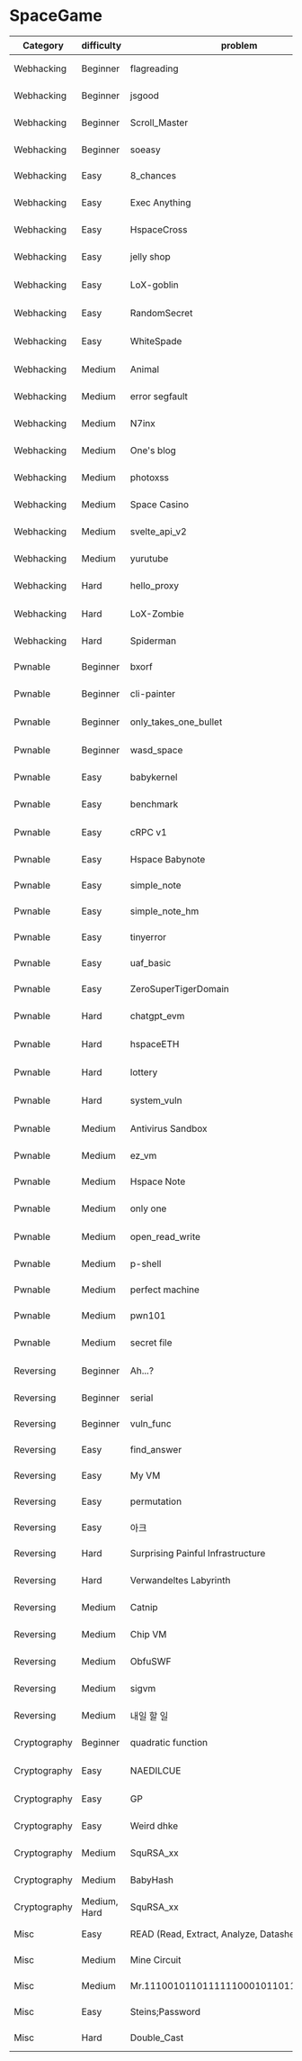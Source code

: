 # SpaceGame

|   Category   |  difficulty  |                 problem                  |                                                      Link                                                     |     port     |    server    |     출제일시     |
|--------------|--------------|------------------------------------------|---------------------------------------------------------------------------------------------------------------|--------------|--------------|------------------|
| Webhacking   | Beginner     | flagreading                              | [problem][flagreading prob], [solution][flagreading sol]                                                      | 5678         | o            | 2024년 4월 #1    |
| Webhacking   | Beginner     | jsgood                                   | [problem][jsgood prob] [solution][jsgood sol]                                                                 | x            | X            |                  |
| Webhacking   | Beginner     | Scroll_Master                            | [problem][Scroll_Master prob], [solution][Scroll_Master sol]                                                  | 12312        | o            | 2024년 5월 #1    |
| Webhacking   | Beginner     | soeasy                                   | [problem][soeasy prob] [solution][soeasy sol]                                                                 | o            | 8000         |                  |
| Webhacking   | Easy         | 8_chances                                | [problem][8_chances prob] [solution][8_chances sol]                                                           | o            | 10000        |                  |
| Webhacking   | Easy         | Exec Anything                            | [problem][Exec Anything prob], [solution][Exec Anything sol]                                                  | 8000         | o            | 2024년 5월 #1    |
| Webhacking   | Easy         | HspaceCross                              | [problem][HspaceCross prob] [solution][HspaceCross sol]                                                       | o            | 5000         |                  |
| Webhacking   | Easy         | jelly shop                               | [problem][jelly shop prob], [solution][jelly shop sol]                                                        | 2007         | o            | 2024년 5월 #1    |
| Webhacking   | Easy         | LoX-goblin                               | [problem][LoX-goblin prob], [solution][LoX-goblin sol]                                                        | 22222        | o            | 2024년 5월 #1    |
| Webhacking   | Easy         | RandomSecret                             | [problem][RandomSecret prob], [solution][RandomSecret sol]                                                    | 4000         | o            | 2024년 4월 #1    |
| Webhacking   | Easy         | WhiteSpade                               | [problem][WhiteSpade prob], [solution][WhiteSpade sol]                                                        | 28000        | o            | 2024년 6월 #1    |
| Webhacking   | Medium       | Animal                                   | [problem][Animal prob], [solution][Animal sol]                                                                | 35135        | o            | 2024년 6월 #1    |
| Webhacking   | Medium       | error segfault                           | [problem][error segfault prob] [solution][error segfault sol]                                                 | o            | 2222:80      |                  |
| Webhacking   | Medium       | N7inx                                    | [problem][N7inx prob], [solution][N7inx sol]                                                                  | 80           | o            | 2024년 5월 #1    |
| Webhacking   | Medium       | One\'s blog                              | [problem][One's blog prob] [solution][One's blog sol]                                                         | o            | 3000         |                  |
| Webhacking   | Medium       | photoxss                                 | [problem][photoxss prob], [solution][photoxss sol]                                                            | 3000         | o            | 2024년 4월 #1    |
| Webhacking   | Medium       | Space Casino                             | [problem][Space Casino prob] [solution][Space Casino sol]                                                     | o            | 5000         |                  |
| Webhacking   | Medium       | svelte_api_v2                            | [problem][svelte_api_v2 prob], [solution][svelte_api_v2 sol]                                                  | 49614        | o            | 2024년 5월 #1    |
| Webhacking   | Medium       | yurutube                                 | [problem][yurutube prob] [solution][yurutube sol]                                                             | o            | 44444        |                  |
| Webhacking   | Hard         | hello_proxy                              | [problem][hello_proxy prob], [solution][hello_proxy sol]                                                      | 49621        | o            | 2024년 5월 #1    |
| Webhacking   | Hard         | LoX-Zombie                               | [problem][LoX-Zombie prob], [solution][LoX-Zombie sol]                                                        | 44444        | o            | 2024년 5월 #1    |
| Webhacking   | Hard         | Spiderman                                | [problem][Spiderman prob] [solution][Spiderman sol]                                                           | o            | 44444        |                  |
| Pwnable      | Beginner     | bxorf                                    | [problem][bxorf prob], [solution][bxorf sol]                                                                  | 12345        | o            | 2025년 1월       |
| Pwnable      | Beginner     | cli-painter                              | [problem][cli-painter prob], [solution][cli-painter sol]                                                      | 39393        | o            | 2024년 4월 #1    |
| Pwnable      | Beginner     | only_takes_one_bullet                    | [problem][only_takes_one_bullet prob], [solution][only_takes_one_bullet sol]                                  | 8888         | o            | 2024년 5월 #2    |
| Pwnable      | Beginner     | wasd_space                               | [problem][wasd_space prob], [solution][wasd_space sol]                                                        | 6789         | o            | 2024년 5월 #2    |
| Pwnable      | Easy         | babykernel                               | [problem][babykernel prob] [solution][babykernel sol]                                                         | o            | 55555        |                  |
| Pwnable      | Easy         | benchmark                                | [problem][benchmark prob], [solution][benchmark sol]                                                          | 30030        | o            | 2024년 5월 #2    |
| Pwnable      | Easy         | cRPC v1                                  | [problem][cRPC v1 prob], [solution][cRPC v1 sol]                                                              | 18181        | o            | 2024년 5월 #2    |
| Pwnable      | Easy         | Hspace Babynote                          | [problem][Hspace Babynote prob], [solution][Hspace Babynote sol]                                              | 11111        | o            | 2024 HCTF        |
| Pwnable      | Easy         | simple_note                              | [problem][simple_note prob] [solution][simple_note sol]                                                       | o            | 15252        |                  |
| Pwnable      | Easy         | simple_note_hm                           | [problem][simple_note_hm prob] [solution][simple_note_hm sol]                                                 | o            | 15252        | HM               |
| Pwnable      | Easy         | tinyerror                                | [problem][tinyerror prob], [solution][tinyerror sol]                                                          | 11115        | o            | 2025년 1월       |
| Pwnable      | Easy         | uaf_basic                                | [problem][uaf_basic prob] [solution][uaf_basic sol]                                                           | o            | 4021         |                  |
| Pwnable      | Easy         | ZeroSuperTigerDomain                     | [problem][ZeroSuperTigerDomain prob] [solution][ZeroSuperTigerDomain sol]                                     | o            | 15252        | (working title)  |
| Pwnable      | Hard         | chatgpt_evm                              | [problem][chatgpt_evm prob], [solution][chatgpt_evm sol]                                                      | 19191        | o            | 2024년 5월 #2    |
| Pwnable      | Hard         | hspaceETH                                | [problem][hspaceETH prob], [solution][hspaceETH sol]                                                          | 30031        | o            | 2024년 5월 #2    |
| Pwnable      | Hard         | lottery                                  | [problem][lottery prob], [solution][lottery sol]                                                              | 15252, 15353 | o            | 2024년 4월 #1    |
| Pwnable      | Hard         | system_vuln                              | [problem][system_vuln prob], [solution][system_vuln sol]                                                      | 15252        | o            | 2024년 6월 #1    |
| Pwnable      | Medium       | Antivirus Sandbox                        | [problem][Antivirus Sandbox prob], [solution][Antivirus Sandbox sol]                                          | 11111        | o            | 2024년 6월 #1    |
| Pwnable      | Medium       | ez_vm                                    | [problem][ez_vm prob], [solution][ez_vm sol]                                                                  | 31337        | o            | 2025년 1월       |
| Pwnable      | Medium       | Hspace Note                              | [problem][Hspace Note prob], [solution][Hspace Note sol]                                                      | 11112        | o            | 2024 HCTF        |
| Pwnable      | Medium       | only one                                 | [problem][only one prob], [solution][only one sol]                                                            | 31337        | o            | 2024년 4월 #1    |
| Pwnable      | Medium       | open_read_write                          | [problem][open_read_write prob], [solution][open_read_write sol]                                              | 10101        | o            | 2024년 5월 #2    |
| Pwnable      | Medium       | p-shell                                  | [problem][p-shell prob] [solution][p-shell sol]                                                               | o            | 18775        |                  |
| Pwnable      | Medium       | perfect machine                          | [problem][perfect machine prob], [solution][perfect machine sol]                                              | 15252        | o            | 2025년 1월       |
| Pwnable      | Medium       | pwn101                                   | [problem][pwn101 prob] [solution][pwn101 sol]                                                                 | o            | 8080         |                  |
| Pwnable      | Medium       | secret file                              | [problem][secret file prob], [solution][secret file sol]                                                      | 15252        | o            | 2024년 5월 #2    |
| Reversing    | Beginner     | Ah...?                                   | [problem][Ah...? prob] [solution][Ah...? sol]                                                                 | 2346         | x            | 2024년 6월 #1    |
| Reversing    | Beginner     | serial                                   | [problem][serial prob] [solution][serial sol]                                                                 | x            | .            |                  |
| Reversing    | Beginner     | vuln_func                                | [problem][vuln_func prob] [solution][vuln_func sol]                                                           | x            | 12345        |                  |
| Reversing    | Easy         | find_answer                              | [problem][find_answer prob] [solution][find_answer sol]                                                       | x            | 23456        |                  |
| Reversing    | Easy         | My VM                                    | [problem][My VM prob] [solution][My VM sol]                                                                   | x            | 서버 X       |                  |
| Reversing    | Easy         | permutation                              | [problem][permutation prob] [solution][permutation sol]                                                       | x            |              |                  |
| Reversing    | Easy         | 아크                                     | [problem][아크 prob] [solution][아크 sol]                                                                     | x            | x            |                  |
| Reversing    | Hard         | Surprising Painful Infrastructure        | [problem][Surprising Painful Infrastructure prob] [solution][Surprising Painful Infrastructure sol]           | o            | 5678         |                  |
| Reversing    | Hard         | Verwandeltes Labyrinth                   | [problem][Verwandeltes Labyrinth prob] [solution][Verwandeltes Labyrinth sol]                                 | x            | X            | 2024년 4월 #1    |
| Reversing    | Medium       | Catnip                                   | [problem][Catnip prob] [solution][Catnip sol]                                                                 | x            | -            |                  |
| Reversing    | Medium       | Chip VM                                  | [problem][Chip VM prob] [solution][Chip VM sol]                                                               |              | X            | 2024년 4월 #1    |
| Reversing    | Medium       | ObfuSWF                                  | [problem][ObfuSWF prob] [solution][ObfuSWF sol]                                                               | x            | -            |                  |
| Reversing    | Medium       | sigvm                                    | [problem][sigvm prob] [solution][sigvm sol]                                                                   |              | X            | 2024년 4월 #1    |
| Reversing    | Medium       | 내일 할 일                               | [problem][내일 할 일 prob] [solution][내일 할 일 sol]                                                         | x            | x            |                  |
| Cryptography | Beginner     | quadratic function                       | [problem][quadratic function prob] [solution][quadratic function sol]                                         | x            | X            | 2024년 4월 #1    |
| Cryptography | Easy         | NAEDILCUE                                | [problem][NAEDILCUE prob] [solution][NAEDILCUE sol]                                                           | x            | null         | 2024년 4월 #1    |
| Cryptography | Easy         | GP                                       | [problem][GP prob] [solution][GP sol]                                                                         | x            | X            | 2024년 6월 #1    |
| Cryptography | Easy         | Weird dhke                               | [problem][Weird dhke prob] [solution][Weird dhke sol]                                                         | o            | 54321        |                  |
| Cryptography | Medium       | SquRSA_xx                                | [problem][SquRSA_xx prob] [solution][SquRSA_xx sol]                                                           | x            | null         | 2024년 6월 #1    |
| Cryptography | Medium       | BabyHash                                 | [problem][BabyHash prob] [solution][BabyHash sol]                                                             | o            | 1971         |                  |
| Cryptography | Medium, Hard | SquRSA_xx                                | [problem][SquRSA_xx_H prob] [solution][SquRSA_xx_H sol]                                                       | x            | null         | 2024년 4월 #1    |
| Misc         | Easy         | READ (Read, Extract, Analyze, Datasheet) | [problem][READ prob] [solution][READ sol]                                                                     | o            | 21345, 21346 | 2024 PhyiscalLAB |
| Misc         | Medium       | Mine Circuit                             | [problem][Mine Circuit prob] [solution][Mine Circuit sol]                                                     | x            | x            |                  |
| Misc         | Medium       | Mr.11100101101111110001011011111110100   | [problem][Mr.11100101101111110001011011111110100 prob] [solution][Mr.11100101101111110001011011111110100 sol] | o            | 4997         |                  |
| Misc         | Easy         | Steins;Password                          | [problem][Steins;Password prob] [solution][Steins;Password sol]                                               | x            | 0            |                  |
| Misc         | Hard         | Double_Cast                              | [problem][Double_Cast prob] [solution][Double_Cast sol]                                                       | o            | 44444:1337   |                  |


<!-- Webhacking -->

[flagreading prob]: ./problems/Webhacking/Beginner/flagreading
[flagreading sol]: ./solutions/Webhacking/Beginner/flagreading

[Scroll_Master prob]: ./problems/Webhacking/Beginner/Scroll_Master
[Scroll_Master sol]: ./solutions/Webhacking/Beginner/Scroll_Master

[Exec Anything prob]: ./problems/Webhacking/Easy/Exec_Anything
[Exec Anything sol]: ./solutions/Webhacking/Easy/Exec_Anything

[jelly shop prob]: ./problems/Webhacking/Easy/jelly_shop
[jelly shop sol]: ./solutions/Webhacking/Easy/jelly_shop

[LoX-goblin prob]: ./problems/Webhacking/Easy/LoX-goblin
[LoX-goblin sol]: ./solutions/Webhacking/Easy/LoX-goblin

[RandomSecret prob]: ./problems/Webhacking/Easy/RandomSecret
[RandomSecret sol]: ./solutions/Webhacking/Easy/RandomSecret

[WhiteSpade prob]: ./problems/Webhacking/Easy/WhiteSpade
[WhiteSpade sol]: ./solutions/Webhacking/Easy/WhiteSpade

[hello_proxy prob]: ./problems/Webhacking/Hard/hello_proxy
[hello_proxy sol]: ./solutions/Webhacking/Hard/hello_proxy

[LoX-Zombie prob]: ./problems/Webhacking/Hard/LoX-Zombie
[LoX-Zombie sol]: ./solutions/Webhacking/Hard/LoX-Zombie

[Animal prob]: ./problems/Webhacking/Medium/Animal
[Animal sol]: ./solutions/Webhacking/Medium/Animal

[N7inx prob]: ./problems/Webhacking/Medium/N7inx
[N7inx sol]: ./solutions/Webhacking/Medium/N7inx

[photoxss prob]: ./problems/Webhacking/Medium/photoxss
[photoxss sol]: ./solutions/Webhacking/Medium/photoxss

[svelte_api_v2 prob]: ./problems/Webhacking/Medium/svelte_api_v2
[svelte_api_v2 sol]: ./solutions/Webhacking/Medium/svelte_api_v2

[Space Casino prob]: ./problems/Webhacking/Medium/Space_Casino
[Space Casino sol]: ./solutions/Webhacking/Medium/Space_Casino

[yurutube prob]: ./problems/Webhacking/Medium/yurutube
[yurutube sol]: ./solutions/Webhacking/Medium/yurutube

[error segfault prob]: ./problems/Webhacking/Medium/error_segfault
[error segfault sol]: ./solutions/Webhacking/Medium/error_segfault

[Spiderman prob]: ./problems/Webhacking/Hard/Spiderman
[Spiderman sol]: ./solutions/Webhacking/Hard/Spiderman

[8_chances prob]: ./problems/Webhacking/Easy/8_chances
[8_chances sol]: ./solutions/Webhacking/Easy/8_chances

[HspaceCross prob]: ./problems/Webhacking/Easy/HspaceCross
[HspaceCross sol]: ./solutions/Webhacking/Easy/HspaceCross

[One's blog prob]: ./problems/Webhacking/Medium/One\'s_blog
[One's blog sol]: ./solutions/Webhacking/Medium/One\'s_blog

<!-- Pwnable -->
[bxorf prob]: ./problems/Pwnable/Beginner/bxorf
[bxorf sol]: ./solutions/Pwnable/Beginner/bxorf

[cli-painter prob]: ./problems/Pwnable/Beginner/cli-painter
[cli-painter sol]: ./solutions/Pwnable/Beginner/cli-painter

[only_takes_one_bullet prob]: ./problems/Pwnable/Beginner/only_takes_one_bullet
[only_takes_one_bullet sol]: ./solutions/Pwnable/Beginner/only_takes_one_bullet

[wasd_space prob]: ./problems/Pwnable/Beginner/wasd_space
[wasd_space sol]: ./solutions/Pwnable/Beginner/wasd_space

[benchmark prob]: ./problems/Pwnable/Easy/benchmark
[benchmark sol]: ./solutions/Pwnable/Easy/benchmark

[cRPC v1 prob]: ./problems/Pwnable/Easy/cRPC_v1
[cRPC v1 sol]: ./solutions/Pwnable/Easy/cRPC_v1

[Hspace Babynote prob]: ./problems/Pwnable/Easy/Hspace_Babynote
[Hspace Babynote sol]: ./solutions/Pwnable/Easy/Hspace_Babynote

[tinyerror prob]: ./problems/Pwnable/Easy/tinyerror
[tinyerror sol]: ./solutions/Pwnable/Easy/tinyerror

[simple_note prob]: ./problems/Pwnable/Easy/simple_note
[simple_note sol]: ./solutions/Pwnable/Easy/simple_note

[Antivirus Sandbox prob]: ./problems/Pwnable/Medium/Antivirus_Sandbox
[Antivirus Sandbox sol]: ./solutions/Pwnable/Medium/Antivirus_Sandbox

[ez_vm prob]: ./problems/Pwnable/Medium/ez_vm
[ez_vm sol]: ./solutions/Pwnable/Medium/ez_vm

[Hspace Note prob]: ./problems/Pwnable/Medium/Hspace_Note
[Hspace Note sol]: ./solutions/Pwnable/Medium/Hspace_Note

[only one prob]: ./problems/Pwnable/Medium/only_one
[only one sol]: ./solutions/Pwnable/Medium/only_one

[open_read_write prob]: ./problems/Pwnable/Medium/open_read_write
[open_read_write sol]: ./solutions/Pwnable/Medium/open_read_write

[perfect machine prob]: ./problems/Pwnable/Medium/perfect_machine
[perfect machine sol]: ./solutions/Pwnable/Medium/perfect_machine

[secret file prob]: ./problems/Pwnable/Medium/secret_file
[secret file sol]: ./solutions/Pwnable/Medium/secret_file

[chatgpt_evm prob]: ./problems/Pwnable/Hard/chatgpt_evm
[chatgpt_evm sol]: ./solutions/Pwnable/Hard/chatgpt_evm

[hspaceETH prob]: ./problems/Pwnable/Hard/hspaceETH
[hspaceETH sol]: ./solutions/Pwnable/Hard/hspaceETH

[lottery prob]: ./problems/Pwnable/Hard/lottery
[lottery sol]: ./solutions/Pwnable/Hard/lottery

[system_vuln prob]: ./problems/Pwnable/Hard/system_vuln
[system_vuln sol]: ./solutions/Pwnable/Hard/system_vuln


[uaf_basic prob]: ./problems/Pwnable/Easy/uaf_basic
[uaf_basic sol]: ./solutions/Pwnable/Easy/uaf_basic

[simple_note_hm prob]: ./problems/Pwnable/Easy/simple_note_hm
[simple_note_hm sol]: ./solutions/Pwnable/Easy/simple_note_hm

[babykernel prob]: ./problems/Pwnable/Easy/babykernel
[babykernel sol]: ./solutions/Pwnable/Easy/babykernel

[ZeroSuperTigerDomain prob]: ./problems/Pwnable/Easy/ZeroSuperTigerDomain
[ZeroSuperTigerDomain sol]: ./solutions/Pwnable/Easy/ZeroSuperTigerDomain

[pwn101 prob]: ./problems/Pwnable/Medium/pwn101
[pwn101 sol]: ./solutions/Pwnable/Medium/pwn101

[p-shell prob]: ./problems/Pwnable/Medium/p-shell
[p-shell sol]: ./solutions/Pwnable/Medium/p-shell



<!-- Reversing -->

[Ah...? prob]: ./problems/Reversing/Beginner/ah,,,?
[Ah...? sol]: ./solutions/Reversing/Beginner/ah,,,?
<!-- . -> , -->

[sigvm prob]: ./problems/Reversing/Medium/sigvm
[sigvm sol]: ./solutions/Reversing/Medium/sigvm

[Chip VM prob]: ./problems/Reversing/Medium/Chip_VM
[Chip VM sol]: ./solutions/Reversing/Medium/Chip_VM

[Verwandeltes Labyrinth prob]: ./problems/Reversing/Hard/Verwandeltes_Labyrinth
[Verwandeltes Labyrinth sol]: ./solutions/Reversing/Hard/Verwandeltes_Labyrinth

[find_answer prob]: ./problems/Reversing/Easy/find_answer
[find_answer sol]: ./solutions/Reversing/Easy/find_answer

[vuln_func prob]: ./problems/Reversing/Beginner/vuln_func
[vuln_func sol]: ./solutions/Reversing/Beginner/vuln_func

[Surprising Painful Infrastructure prob]: ./problems/Reversing/Hard/Surprising_Painful_Infrastructure
[Surprising Painful Infrastructure sol]: ./solutions/Reversing/Hard/Surprising_Painful_Infrastructure

[Catnip prob]: ./problems/Reversing/Medium/Catnip
[Catnip sol]: ./solutions/Reversing/Medium/Catnip

[My VM prob]: ./problems/Reversing/Easy/My_VM
[My VM sol]: ./solutions/Reversing/Easy/My_VM

[내일 할 일 prob]: ./problems/Reversing/Medium/내일_할_일
[내일 할 일 sol]: ./solutions/Reversing/Medium/내일_할_일

[ObfuSWF prob]: ./problems/Reversing/Medium/ObfuSWF
[ObfuSWF sol]: ./solutions/Reversing/Medium/ObfuSWF

[serial prob]: ./problems/Reversing/Beginner/serial
[serial sol]: ./solutions/Reversing/Beginner/serial

[permutation prob]: ./problems/Reversing/Easy/permutation
[permutation sol]: ./solutions/Reversing/Easy/permutation

[아크 prob]: ./problems/Reversing/Easy/아크
[아크 sol]: ./solutions/Reversing/Easy/아크


<!-- Cryptography -->
[quadratic function prob]: ./problems/Cryptography/Beginner/quadratic_function
[quadratic function sol]: ./solutions/Cryptography/Beginner/quadratic_function

[NAEDILCUE prob]: ./problems/Cryptography/Easy/NAEDILCUE
[NAEDILCUE sol]: ./solutions/Cryptography/Easy/NAEDILCUE

[GP prob]: ./problems/Cryptography/Easy/GP
[GP sol]: ./solutions/Cryptography/Easy/GP

[SquRSA_xx prob]: ./problems/Cryptography/Medium/SquRSA_xx
[SquRSA_xx sol]: ./solutions/Cryptography/Medium/SquRSA_xx

[SquRSA_xx_H prob]: ./problems/Cryptography/Hard/SquRSA_xx
[SquRSA_xx_H sol]: ./solutions/Cryptography/Hard/SquRSA_xx

[BabyHash prob]: ./problems/Cryptography/Medium/BabyHash
[BabyHash sol]: ./solutions/Cryptography/Medium/BabyHash

[Weird dhke prob]: ./problems/Cryptography/Easy/Weird_dhke
[Weird dhke sol]: ./solutions/Cryptography/Easy/Weird_dhke

<!-- Misc -->
[READ prob]: ./problems/Misc/Easy/READ
[READ sol]: ./solutions/Misc/Easy/READ

[Mine Circuit prob]: ./problems/Misc/Medium/Mine_Circuit
[Mine Circuit sol]: ./solutions/Misc/Medium/Mine_Circuit

[Mr.11100101101111110001011011111110100 prob]: ./problems/Misc/Medium/Mr.11100101101111110001011011111110100
[Mr.11100101101111110001011011111110100 sol]: ./solutions/Misc/Medium/Mr.11100101101111110001011011111110100

[Steins;Password prob]: ./problems/Misc/Easy/Steins;Password
[Steins;Password sol]: ./solutions/Misc/Easy/Steins;Password

[Double_Cast prob]: ./problems/Misc/Hard/Double_Cast
[Double_Cast sol]: ./solutions/Misc/Hard/Double_Cast


<!-- google -->
[soeasy prob]: ./problems/Webhacking/Beginner/soeasy
[soeasy sol]: ./solutions/Webhacking/Beginner/soeasy

[jsgood prob]: ./problems/Webhacking/Beginner/jsgood
[jsgood sol]: ./solutions/Webhacking/Beginner/jsgood

<!-- 이거 포너 -->




[asdf prob]: http://google.com
[asdf sol]: http://google.com

